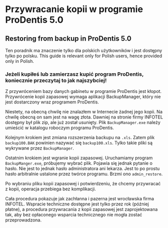 # Przywracanie kopii w programie ProDentis 5.0
## Restoring from backup in ProDentis 5.0

Ten poradnik ma znaczenie tylko dla polskich użytkowników i jest dostępny tylko po polsku.
This guide is relevant only for Polish users, hence provided only in Polish.

### Jeżeli kupiłeś lub zamierzasz kupić program ProDentis, koniecznie przeczytaj to jak najszybciej!

Z przywróceniem bazy danych gabinetu w programie ProDentis jest kłopot. Przywrócenie kopii zapasowej wymaga aplikacji BackupManager, który nie jest dostarczony wraz programem ProDentis. 

Niestety, na obecną chwilę nie znalazłem w Internecie żadnej jego kopii. Na chwilę obecną on sam jest na wagę złota. Dawniej na stronie firmy INFOTEL dostępny był plik zip, ale już został usunięty. Plik `BackupManager.exe` należy umieścić w katalogu roboczym programu ProDentis.

Kolejnym krokiem jest zmiana rozszerzenia backupu na `.xls`. Zatem plik `backup100.BAK` powinien nazywać się `backup100.xls`. Tylko takie pliki są wykrywane przez `BackupManager`.

Ostatnim krokiem jest wgranie kopii zapasowej. Uruchamiamy program `BackupManger.exe`, próbujemy wybrać plik. Pojawia się jednak pytanie o hasło. Nie jest to jednak hasło administratora ani lekarza. Jest to po prostu hasło arbitralnie ustalone przez twórce programu. Brzmi ono `admin_restore`. 

Po wybraniu pliku kopii zapasowej i potwierdzeniu, że chcemy przywracać z kopii, operacja przebiega bez komplikacji.

Cała procedura pokazuje jak zachłanna i pazerna jest wrocławska firma INFOTEL. Wspracie techniczne dostępne jest tylko przez rok (później płatne), a procedura przywracania z kopii zapasowej jest zaprojektowana tak, aby bez opłaconego wsparcia technicznego nie mogła zostać przeprowadzona.

